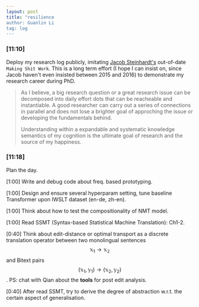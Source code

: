 ```yaml
---
layout: post
title: "resilience
author: Guanlin Li
tag: log
---
```



### [11:10]

Deploy my research log publicly, imitating [Jacob Steinhardt's](https://makingshitwork.wordpress.com/) out-of-date `Making Shit Work`. This is a long term effort (I hope I can insist on, since Jacob haven't even insisted between 2015 and 2016) to demonstrate my research career during PhD. 

> As I believe, a big research question or a great research issue can be decomposed into daily effort dots that can be reacheable and instantiable. A good researcher can carry out a series of connections in parallel and does not lose a brighter goal of approching the issue or developing the fundamentals behind. 
>
> Understanding within a expandable and systematic knowledge semantics of my cognition is the ultimate goal of research and the source of my happiness. 

### [11:18]

Plan the day. 

[1:00] Write and debug code about freq. based prototyping. 

[1:00] Design and ensure several hyperparam setting, tune baseline Transformer upon IWSLT dataset (en-de, zh-en). 

[1:00] Think about how to test the compositionality of NMT model. 

[1:00] Read SSMT (Syntax-based Statistical Machine Translation): Ch1-2. 

[0:40] Think about edit-distance or optimal transport as a discrete translation operator between two monolingual sentences $$\mathbb{x}_1 \rightarrow \mathbb{x_2}$$ and Bitext pairs  $$(\mathbb{x}_1, \mathbb{y}_1) \rightarrow (\mathbb{x}_2, \mathbb{y}_2)$$. PS: chat with Qian about the **tools** for post edit analysis. 

[0:40] After read SSMT, try to derive the degree of abstraction w.r.t. the certain aspect of generalisation. 